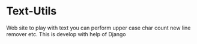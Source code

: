# Text-Utils
Web site to play with text you can perform upper case  char count new line remover etc. This is develop with help of Django
